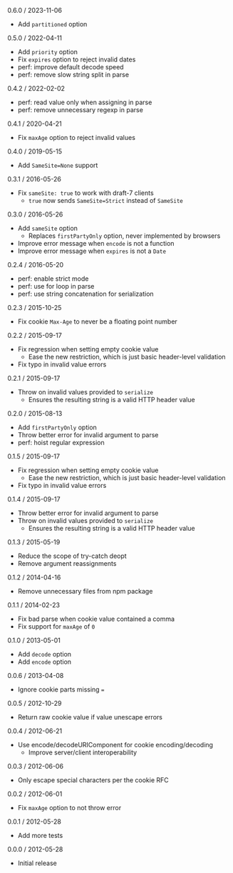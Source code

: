 0.6.0 / 2023-11-06

  * Add `partitioned` option

0.5.0 / 2022-04-11

  * Add `priority` option
  * Fix `expires` option to reject invalid dates
  * perf: improve default decode speed
  * perf: remove slow string split in parse

0.4.2 / 2022-02-02

  * perf: read value only when assigning in parse
  * perf: remove unnecessary regexp in parse

0.4.1 / 2020-04-21

  * Fix `maxAge` option to reject invalid values

0.4.0 / 2019-05-15

  * Add `SameSite=None` support

0.3.1 / 2016-05-26

  * Fix `sameSite: true` to work with draft-7 clients
    - `true` now sends `SameSite=Strict` instead of `SameSite`

0.3.0 / 2016-05-26

  * Add `sameSite` option
    - Replaces `firstPartyOnly` option, never implemented by browsers
  * Improve error message when `encode` is not a function
  * Improve error message when `expires` is not a `Date`

0.2.4 / 2016-05-20

  * perf: enable strict mode
  * perf: use for loop in parse
  * perf: use string concatenation for serialization

0.2.3 / 2015-10-25

  * Fix cookie `Max-Age` to never be a floating point number

0.2.2 / 2015-09-17

  * Fix regression when setting empty cookie value
    - Ease the new restriction, which is just basic header-level validation
  * Fix typo in invalid value errors

0.2.1 / 2015-09-17

  * Throw on invalid values provided to `serialize`
    - Ensures the resulting string is a valid HTTP header value

0.2.0 / 2015-08-13

  * Add `firstPartyOnly` option
  * Throw better error for invalid argument to parse
  * perf: hoist regular expression

0.1.5 / 2015-09-17

  * Fix regression when setting empty cookie value
    - Ease the new restriction, which is just basic header-level validation
  * Fix typo in invalid value errors

0.1.4 / 2015-09-17

  * Throw better error for invalid argument to parse
  * Throw on invalid values provided to `serialize`
    - Ensures the resulting string is a valid HTTP header value

0.1.3 / 2015-05-19

  * Reduce the scope of try-catch deopt
  * Remove argument reassignments

0.1.2 / 2014-04-16

  * Remove unnecessary files from npm package

0.1.1 / 2014-02-23

  * Fix bad parse when cookie value contained a comma
  * Fix support for `maxAge` of `0`

0.1.0 / 2013-05-01

  * Add `decode` option
  * Add `encode` option

0.0.6 / 2013-04-08

  * Ignore cookie parts missing `=`

0.0.5 / 2012-10-29

  * Return raw cookie value if value unescape errors

0.0.4 / 2012-06-21

  * Use encode/decodeURIComponent for cookie encoding/decoding
    - Improve server/client interoperability

0.0.3 / 2012-06-06

  * Only escape special characters per the cookie RFC

0.0.2 / 2012-06-01

  * Fix `maxAge` option to not throw error

0.0.1 / 2012-05-28

  * Add more tests

0.0.0 / 2012-05-28

  * Initial release
